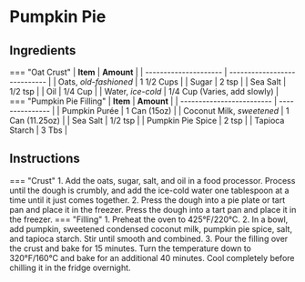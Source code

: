 # Pumpkin Pie

## Ingredients

=== "Oat Crust"
    | **Item**         | **Amount**                   |
    | --------------------- | ---------------------------- |
    | Oats, *old-fashioned* | 1 1/2 Cups                   |
    | Sugar                 | 2 tsp                        |
    | Sea Salt              | 1/2 tsp                      |
    | Oil                   | 1/4 Cup                      |
    | Water, *ice-cold*     | 1/4 Cup (Varies, add slowly) |
=== "Pumpkin Pie Filling"
    | **Item**   | **Amount**      |
    | ------------------------- | --------------- |
    | Pumpkin Purée             | 1 Can (15oz)    |
    | Coconut Milk, *sweetened* | 1 Can (11.25oz) |
    | Sea Salt                  | 1/2 tsp         |
    | Pumpkin Pie Spice         | 2 tsp           |
    | Tapioca Starch            | 3 Tbs           |

## Instructions

=== "Crust"
    1. Add the oats, sugar, salt, and oil in a food processor. Process until the dough is crumbly, and add the ice-cold water one tablespoon at a time until it just comes together.
    2. Press the dough into a pie plate or tart pan and place it in the freezer. Press the dough into a tart pan and place it in the freezer.
=== "Filling"
    1. Preheat the oven to 425°F/220°C.
    2. In a bowl, add pumpkin, sweetened condensed coconut milk, pumpkin pie spice, salt, and tapioca starch. Stir until smooth and combined.
    3. Pour the filling over the crust and bake for 15 minutes. Turn the temperature down to 320°F/160°C and bake for an additional 40 minutes. Cool completely before chilling it in the fridge overnight.

